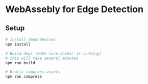 # WebAssebly for Edge Detection

## Setup
```bash
# install dependencies
npm install

# Build deps (make sure docker is running)
# this will take several minutes
npm run build

# Brotli compress assets
npm run compress
```

